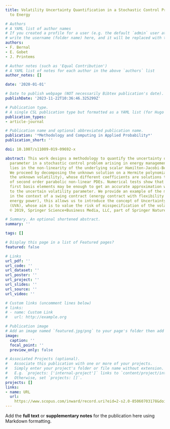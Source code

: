```yaml
---
title: Volatility Uncertainty Quantification in a Stochastic Control Problem Applied
  to Energy

# Authors
# A YAML list of author names
# If you created a profile for a user (e.g. the default `admin` user at `content/authors/admin/`), 
# write the username (folder name) here, and it will be replaced with their full name and linked to their profile.
authors:
- F. Bernal
- E. Gobet
- J. Printems

# Author notes (such as 'Equal Contribution')
# A YAML list of notes for each author in the above `authors` list
author_notes: []

date: '2020-01-01'

# Date to publish webpage (NOT necessarily Bibtex publication's date).
publishDate: '2023-11-22T10:36:46.325299Z'

# Publication type.
# A single CSL publication type but formatted as a YAML list (for Hugo requirements).
publication_types:
- article-journal

# Publication name and optional abbreviated publication name.
publication: '*Methodology and Computing in Applied Probability*'
publication_short: ''

doi: 10.1007/s11009-019-09692-x

abstract: This work designs a methodology to quantify the uncertainty of a volatility
  parameter in a stochastic control problem arising in energy management. The difficulty
  lies in the non-linearity of the underlying scalar Hamilton-Jacobi-Bellman equation.
  We proceed by decomposing the unknown solution on a Hermite polynomial basis (of
  the unknown volatility), whose different coefficients are solutions to a system
  of second order parabolic non-linear PDEs. Numerical tests show that computing the
  first basis elements may be enough to get an accurate approximation with respect
  to the uncertain volatility parameter. We provide an example of the methodology
  in the context of a swing contract (energy contract with flexibility in purchasing
  energy power), this allows us to introduce the concept of Uncertainty Value Adjustment
  (UVA), whose aim is to value the risk of misspecification of the volatility model.
  © 2019, Springer Science+Business Media, LLC, part of Springer Nature.

# Summary. An optional shortened abstract.
summary: ''

tags: []

# Display this page in a list of Featured pages?
featured: false

# Links
url_pdf: ''
url_code: ''
url_dataset: ''
url_poster: ''
url_project: ''
url_slides: ''
url_source: ''
url_video: ''

# Custom links (uncomment lines below)
# links:
# - name: Custom Link
#   url: http://example.org

# Publication image
# Add an image named `featured.jpg/png` to your page's folder then add a caption below.
image:
  caption: ''
  focal_point: ''
  preview_only: false

# Associated Projects (optional).
#   Associate this publication with one or more of your projects.
#   Simply enter your project's folder or file name without extension.
#   E.g. `projects: ['internal-project']` links to `content/project/internal-project/index.md`.
#   Otherwise, set `projects: []`.
projects: []
links:
- name: URL
  url: 
    https://www.scopus.com/inward/record.uri?eid=2-s2.0-85060703178&doi=10.1007%2fs11009-019-09692-x&partnerID=40&md5=44464f28e9c608f6de6fe2604cacc571
---
```


Add the **full text** or **supplementary notes** for the publication here using Markdown formatting.
